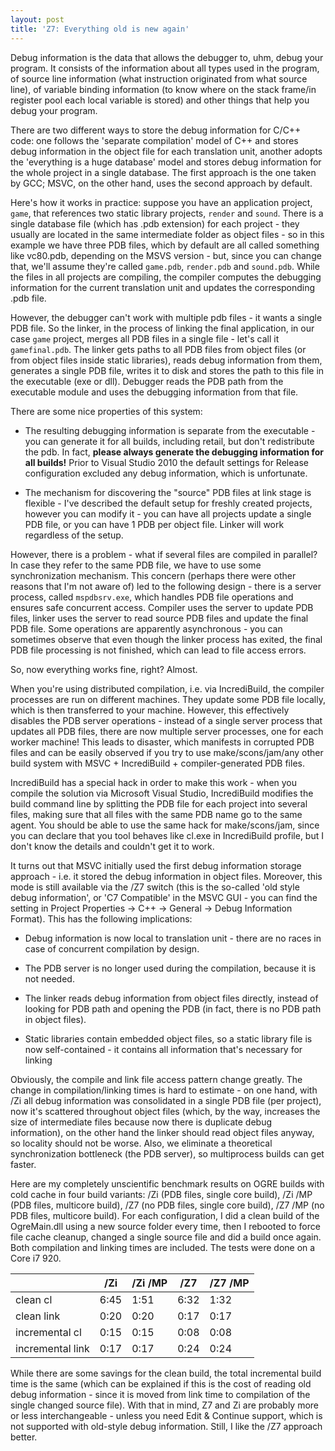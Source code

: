 ```yaml
---
layout: post
title: 'Z7: Everything old is new again'
---
```


Debug information is the data that allows the debugger to, uhm, debug your program. It consists of the information about all types used in the program, of source line information (what instruction originated from what source line), of variable binding information (to know where on the stack frame/in register pool each local variable is stored) and other things that help you debug your program.

There are two different ways to store the debug information for C/C++ code: one follows the 'separate compilation' model of C++ and stores debug information in the object file for each translation unit, another adopts the 'everything is a huge database' model and stores debug information for the whole project in a single database. The first approach is the one taken by GCC; MSVC, on the other hand, uses the second approach by default.

Here's how it works in practice: suppose you have an application project, `game`, that references two static library projects, `render` and `sound`. There is a single database file (which has .pdb extension) for each project - they usually are located in the same intermediate folder as object files - so in this example we have three PDB files, which by default are all called something like vc80.pdb, depending on the MSVS version - but, since you can change that, we'll assume they're called `game.pdb`, `render.pdb` and `sound.pdb`. While the files in all projects are compiling, the compiler computes the debugging information for the current translation unit and updates the corresponding .pdb file.

However, the debugger can't work with multiple pdb files - it wants a single PDB file. So the linker, in the process of linking the final application, in our case `game` project, merges all PDB files in a single file - let's call it `gamefinal.pdb`. The linker gets paths to all PDB files from object files (or from object files inside static libraries), reads debug information from them, generates a single PDB file, writes it to disk and stores the path to this file in the executable (exe or dll). Debugger reads the PDB path from the executable module and uses the debugging information from that file.

There are some nice properties of this system:

* The resulting debugging information is separate from the executable - you can generate it for all builds, including retail, but don't redistribute the pdb. In fact, **please always generate the debugging information for all builds!** Prior to Visual Studio 2010 the default settings for Release configuration excluded any debug information, which is unfortunate.

* The mechanism for discovering the "source" PDB files at link stage is flexible - I've described the default setup for freshly created projects, however you can modify it - you can have all projects update a single PDB file, or you can have 1 PDB per object file. Linker will work regardless of the setup.

However, there is a problem - what if several files are compiled in parallel? In case they refer to the same PDB file, we have to use some synchronization mechanism. This concern (perhaps there were other reasons that I'm not aware of) led to the following design - there is a server process, called `mspdbsrv.exe`, which handles PDB file operations and ensures safe concurrent access. Compiler uses the server to update PDB files, linker uses the server to read source PDB files and update the final PDB file. Some operations are apparently asynchronous - you can sometimes observe that even though the linker process has exited, the final PDB file processing is not finished, which can lead to file access errors.

So, now everything works fine, right? Almost.

When you're using distributed compilation, i.e. via IncrediBuild, the compiler processes are run on different machines. They update some PDB file locally, which is then transferred to your machine. However, this effectively disables the PDB server operations - instead of a single server process that updates all PDB files, there are now multiple server processes, one for each worker machine! This leads to disaster, which manifests in corrupted PDB files and can be easily observed if you try to use make/scons/jam/any other build system with MSVC + IncrediBuild + compiler-generated PDB files.

IncrediBuild has a special hack in order to make this work - when you compile the solution via Microsoft Visual Studio, IncrediBuild modifies the build command line by splitting the PDB file for each project into several files, making sure that all files with the same PDB name go to the same agent. You should be able to use the same hack for make/scons/jam, since you can declare that you tool behaves like cl.exe in IncrediBuild profile, but I don't know the details and couldn't get it to work.

It turns out that MSVC initially used the first debug information storage approach - i.e. it stored the debug information in object files. Moreover, this mode is still available via the /Z7 switch (this is the so-called 'old style debug information', or 'C7 Compatible' in the MSVC GUI - you can find the setting in Project Properties -> C++ -> General -> Debug Information Format). This has the following implications:

* Debug information is now local to translation unit - there are no races in case of concurrent compilation by design.

* The PDB server is no longer used during the compilation, because it is not needed.

* The linker reads debug information from object files directly, instead of looking for PDB path and opening the PDB (in fact, there is no PDB path in object files).

* Static libraries contain embedded object files, so a static library file is now self-contained - it contains all information that's necessary for linking

Obviously, the compile and link file access pattern change greatly. The change in compilation/linking times is hard to estimate - on one hand, with /Zi all debug information was consolidated in a single PDB file (per project), now it's scattered throughout object files (which, by the way, increases the size of intermediate files because now there is duplicate debug information), on the other hand the linker should read object files anyway, so locality should not be worse. Also, we eliminate a theoretical synchronization bottleneck (the PDB server), so multiprocess builds can get faster.

Here are my completely unscientific benchmark results on OGRE builds with cold cache in four build variants: /Zi (PDB files, single core build), /Zi /MP (PDB files, multicore build), /Z7 (no PDB files, single core build), /Z7 /MP (no PDB files, multicore build). For each configuration, I did a clean build of the OgreMain.dll using a new source folder every time, then I rebooted to force file cache cleanup, changed a single source file and did a build once again. Both compilation and linking times are included. The tests were done on a Core i7 920.

| | /Zi | /Zi /MP | /Z7 | /Z7 /MP |
|--|----|---------|-----|---------|
| clean cl | 6:45 | 1:51 | 6:32 | 1:32 |
| clean link | 0:20 | 0:20 | 0:17 | 0:17 |
| incremental cl | 0:15 | 0:15 | 0:08 | 0:08 |
| incremental link | 0:17 | 0:17 | 0:24 | 0:24 |

While there are some savings for the clean build, the total incremental build time is the same (which can be explained if this is the cost of reading old debug information - since it is moved from link time to compilation of the single changed source file). With that in mind, Z7 and Zi are probably more or less interchangeable - unless you need Edit & Continue support, which is not supported with old-style debug information. Still, I like the /Z7 approach better.

